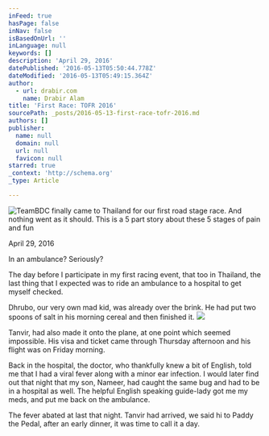 ```yaml
---
inFeed: true
hasPage: false
inNav: false
isBasedOnUrl: ''
inLanguage: null
keywords: []
description: 'April 29, 2016'
datePublished: '2016-05-13T05:50:44.778Z'
dateModified: '2016-05-13T05:49:15.364Z'
author:
  - url: drabir.com
    name: Drabir Alam
title: 'First Race: TOFR 2016'
sourcePath: _posts/2016-05-13-first-race-tofr-2016.md
authors: []
publisher:
  name: null
  domain: null
  url: null
  favicon: null
starred: true
_context: 'http://schema.org'
_type: Article

---
```

![TeamBDC finally came to Thailand for our first road stage race. And nothing went as it should. This is a 5 part story about these 5 stages of pain and fun](https://the-grid-user-content.s3-us-west-2.amazonaws.com/e2de4abe-afa8-40b4-b0b6-ac845b84ee8a.jpg)

April 29, 2016

In an ambulance? Seriously?

The day before I participate in my first racing event, that too in Thailand, the last thing that I expected was to ride an ambulance to a hospital to get myself checked. 

Dhrubo, our very own mad kid, was already over the brink. He had put two spoons of salt in his morning cereal and then finished it. ![](https://the-grid-user-content.s3-us-west-2.amazonaws.com/23c0414d-18c3-42d7-a855-b67a1c3a234f.jpg)

Tanvir, had also made it onto the plane, at one point which seemed impossible. His visa and ticket came through Thursday afternoon and his flight was on Friday morning. 

Back in the hospital, the doctor, who thankfully knew a bit of English, told me that I had a viral fever along with a minor ear infection. I would later find out that night that my son, Nameer, had caught the same bug and had to be in a hospital as well. The helpful English speaking guide-lady got me my meds, and put me back on the ambulance. 

The fever abated at last that night. Tanvir had arrived, we said hi to Paddy the Pedal, after an early dinner, it was time to call it a day.